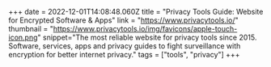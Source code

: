 +++
date = 2022-12-01T14:08:48.060Z
title = "Privacy Tools Guide: Website for Encrypted Software & Apps"
link = "https://www.privacytools.io/"
thumbnail = "https://www.privacytools.io/img/favicons/apple-touch-icon.png"
snippet="The most reliable website for privacy tools since 2015. Software, services, apps and privacy guides to fight surveillance with encryption for better internet privacy."
tags = ["tools", "privacy"]
+++
